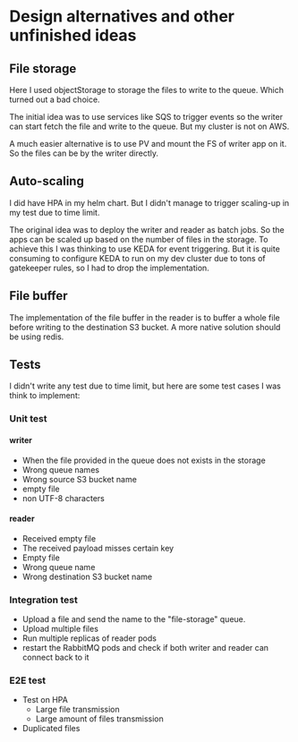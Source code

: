 # Design alternatives and other unfinished ideas

## File storage

Here I used objectStorage to storage the files to write to the queue. Which turned out a bad choice. 

The initial idea was to use services like SQS to trigger events so the writer can start fetch the file and write to the queue. But my cluster is not on AWS.

A much easier alternative is to use PV and mount the FS of writer app on it. So the files can be by the writer directly.

## Auto-scaling

I did have HPA in my helm chart. But I didn't manage to trigger scaling-up in my test due to time limit.

The original idea was to deploy the writer and reader as batch jobs. So the apps can be scaled up based on the number of files in the storage. To achieve this I was thinking to use KEDA for event triggering. But it is quite consuming to configure KEDA to run on my dev cluster due to tons of gatekeeper rules, so I had to drop the implementation.

## File buffer

The implementation of the file buffer in the reader is to buffer a whole file before writing to the destination S3 bucket. A more native solution should be using redis. 

## Tests

I didn't write any test due to time limit, but here are some test cases I was think to implement:

### Unit test

#### writer

- When the file provided in the queue does not exists in the storage
- Wrong queue names
- Wrong source S3 bucket name
- empty file
- non UTF-8 characters

#### reader

- Received empty file
- The received payload misses certain key
- Empty file
- Wrong queue name
- Wrong destination S3 bucket name 

### Integration test

- Upload a file and send the name to the "file-storage"  queue.
- Upload multiple files
- Run multiple replicas of reader pods
- restart the RabbitMQ pods and check if both writer and reader can connect back to it

### E2E test

- Test on HPA
  - Large file transmission
  - Large amount of files transmission
- Duplicated files

